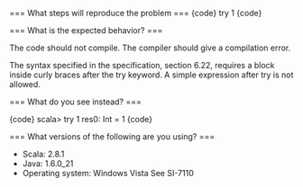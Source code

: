 === What steps will reproduce the problem ===
{code}
try 1
{code} 

=== What is the expected behavior? ===

The code should not compile. The compiler should give a compilation error.

The syntax specified in the specification, section 6.22, requires  a block inside curly braces after the try keyword. A simple expression after try is not allowed.


=== What do you see instead? ===

{code}
scala> try 1
res0: Int = 1
{code}

=== What versions of the following are you using? ===
  - Scala: 2.8.1
  - Java: 1.6.0_21
  - Operating system: Windows Vista
See SI-7110
